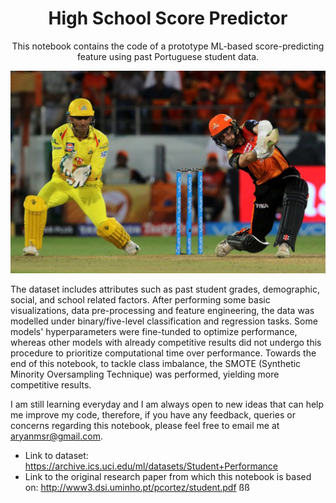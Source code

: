 
<h1 align="center">
  High School Score Predictor
</h1>
<p align="center">
  This notebook contains the code of a prototype ML-based score-predicting feature using past Portuguese student data.
</p>

<div align="center">
  <img alt="Demo" src="https://github.com/aryanmsr/aryanmsr.github.io/blob/main/content/featured/FaceMaskDetection/face-mask.png?raw=true" />
</div>

The dataset includes attributes such as past student grades, demographic, social, and school related factors. After performing some basic visualizations, data pre-processing and feature engineering, the data was modelled under binary/five-level classification and regression tasks. Some models' hyperparameters were fine-tunded to optimize performance, whereas other models with already competitive results did not undergo this procedure to prioritize computational time over performance. Towards the end of this notebook, to tackle class imbalance, the SMOTE (Synthetic Minority Oversampling Technique) was performed, yielding more competitive results.

I am still learning everyday and I am always open to new ideas that can help me improve my code, therefore, if you have any feedback, queries or concerns regarding this notebook, please feel free to email me at aryanmsr@gmail.com.

- Link to dataset: https://archive.ics.uci.edu/ml/datasets/Student+Performance
- Link to the original research paper from which this notebook is based on: http://www3.dsi.uminho.pt/pcortez/student.pdf ßß
